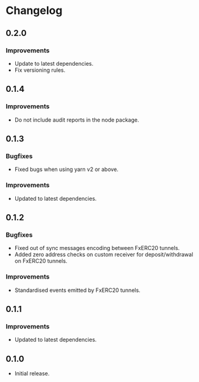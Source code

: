 # Changelog

## 0.2.0

### Improvements

- Update to latest dependencies.
- Fix versioning rules.

## 0.1.4

### Improvements

- Do not include audit reports in the node package.

## 0.1.3

### Bugfixes

- Fixed bugs when using yarn v2 or above.

### Improvements

- Updated to latest dependencies.

## 0.1.2

### Bugfixes

- Fixed out of sync messages encoding between FxERC20 tunnels.
- Added zero address checks on custom receiver for deposit/withdrawal on FxERC20 tunnels.

### Improvements

- Standardised events emitted by FxERC20 tunnels.

## 0.1.1

### Improvements

- Updated to latest dependencies.

## 0.1.0

- Initial release.
